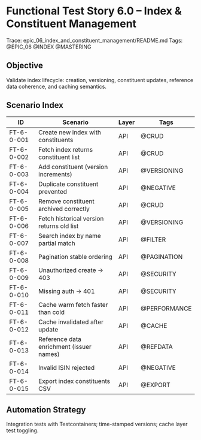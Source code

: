 # Functional Test Story 6.0 – Index & Constituent Management

Trace: epic_06_index_and_constituent_management/README.md
Tags: @EPIC_06 @INDEX @MASTERING

## Objective
Validate index lifecycle: creation, versioning, constituent updates, reference data coherence, and caching semantics.

## Scenario Index
| ID | Scenario | Layer | Tags |
|----|----------|-------|------|
| FT-6-0-001 | Create new index with constituents | API | @CRUD |
| FT-6-0-002 | Fetch index returns constituent list | API | @CRUD |
| FT-6-0-003 | Add constituent (version increments) | API | @VERSIONING |
| FT-6-0-004 | Duplicate constituent prevented | API | @NEGATIVE |
| FT-6-0-005 | Remove constituent archived correctly | API | @CRUD |
| FT-6-0-006 | Fetch historical version returns old list | API | @VERSIONING |
| FT-6-0-007 | Search index by name partial match | API | @FILTER |
| FT-6-0-008 | Pagination stable ordering | API | @PAGINATION |
| FT-6-0-009 | Unauthorized create -> 403 | API | @SECURITY |
| FT-6-0-010 | Missing auth -> 401 | API | @SECURITY |
| FT-6-0-011 | Cache warm fetch faster than cold | API | @PERFORMANCE |
| FT-6-0-012 | Cache invalidated after update | API | @CACHE |
| FT-6-0-013 | Reference data enrichment (issuer names) | API | @REFDATA |
| FT-6-0-014 | Invalid ISIN rejected | API | @NEGATIVE |
| FT-6-0-015 | Export index constituents CSV | API | @EXPORT |

## Automation Strategy
Integration tests with Testcontainers; time-stamped versions; cache layer test toggling.
